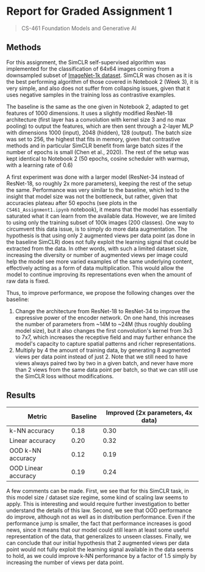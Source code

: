 # Report for Graded Assignment 1
> CS-461 Foundation Models and Generative AI

## Methods
For this assignment, the SimCLR self-supervised algorithm was implemented for the classification of 64x64 images coming from a downsampled subset of [ImageNet-1k dataset](https://www.image-net.org/). SimCLR was chosen as it is the best performing algorithm of those covered in Notebook 2 (Week 3), it is very simple, and also does not suffer from collapsing issues, given that it uses negative samples in the training loss as contrastive examples.

The baseline is the same as the one given in Notebook 2, adapted to get features of 1000 dimensions. It uses a slightly modified ResNet-18 architecture (first layer has a convolution with kernel size 3 and no max pooling) to output the features, which are then sent through a 2-layer MLP with dimensions 1000 (input), 2048 (hidden), 128 (output). The batch size was set to 256, the highest that fits in memory, given that contrastive methods and in particular SimCLR benefit from large batch sizes if the number of epochs is small (Chen et al., 2020). The rest of the setup was kept identical to Notebook 2 (50 epochs, cosine scheduler with warmup, with a learning rate of 0.6)

A first experiment was done with a larger model (ResNet-34 instead of ResNet-18, so roughly 2x more parameters), keeping the rest of the setup the same. Performance was very similar to the baseline, which led to the insight that model size was not the bottleneck, but rather, given that accuracies plateau after 50 epochs (see plots in the `CS461_Assignment1.ipynb` notebook), it means that the model has essentially saturated what it can learn from the available data. However, we are limited to using only the training subset of 100k images (200 classes). One way to circumvent this data issue, is to simply do more data augmentation. The hypothesis is that using only 2 augmented views per data point (as done in the baseline SimCLR) does not fully exploit the learning signal that could be extracted from the data. In other words, with such a limited dataset size, increasing the diversity or number of augmented views per image could help the model see more varied examples of the same underlying content, effectively acting as a form of data multiplication. This would allow the model to continue improving its representations even when the amount of raw data is fixed.

Thus, to improve performance, we propose the following changes over the baseline:

1. Change the architecture from ResNet-18 to ResNet-34 to improve the expressive power of the encoder network. On one hand, this increases the number of parameters from ~14M to ~24M (thus roughly doubling model size), but it also changes the first convolution's kernel from 3x3 to 7x7, which increases the receptive field and may further enhance the model's capacity to capture spatial patterns and richer representations.
2. Multiply by 4 the amount of training data, by generating 8 augmented views per data point instead of just 2. Note that we still need to have views always paired two by two in a given batch, and never have more than 2 views from the same data point per batch, so that we can still use the SimCLR loss without modifications.

## Results

| Metric        | Baseline | Improved (2x parameters, 4x data) |
|----------------|-----------|-----------|
| k-NN accuracy  | 0.18      | 0.30      |
| Linear accuracy | 0.20      | 0.32      |
| OOD k-NN accuracy | 0.12   | 0.19      |
| OOD Linear accuracy | 0.19 | 0.24      |

A few comments can be made. First, we see that for this SimCLR task, in this model size / dataset size regime, some kind of scaling law seems to apply. This is interesting and would require further investigation to better understand the details of this law. Second, we see that OOD performance do improve, although not as well as in distribution performance. Even if the performance jump is smaller, the fact that performance increases is good news, since it means that our model could still learn at least some useful representation of the data, that generalizes to unseen classes. Finally, we can conclude that our initial hypothesis that 2 augmented views per data point would not fully exploit the learning signal available in the data seems to hold, as we could improve k-NN performance by a factor of 1.5 simply by increasing the number of views per data point.
